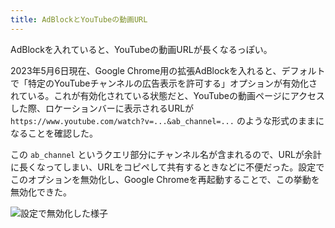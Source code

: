 ```yaml
---
title: AdBlockとYouTubeの動画URL
---
```


AdBlockを入れていると、YouTubeの動画URLが長くなるっぽい。

2023年5月6日現在、Google Chrome用の拡張AdBlockを入れると、デフォルトで「特定のYouTubeチャンネルの広告表示を許可する」オプションが有効化されている。これが有効化されている状態だと、YouTubeの動画ページにアクセスした際、ロケーションバーに表示されるURLが `https://www.youtube.com/watch?v=...&ab_channel=...` のような形式のままになることを確認した。

この `ab_channel` というクエリ部分にチャンネル名が含まれるので、URLが余計に長くなってしまい、URLをコピペして共有するときなどに不便だった。設定でこのオプションを無効化し、Google Chromeを再起動することで、この挙動を無効化できた。

![](https://i.imgur.com/QOv5vtEh.png "設定で無効化した様子")
